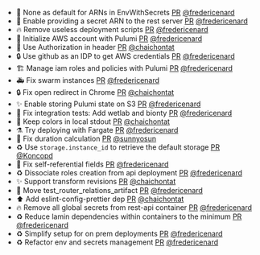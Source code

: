 - 🐛 None as default for ARNs in EnvWithSecrets [PR](https://github.com/laminlabs/laminhub/pull/1081) [@fredericenard](https://github.com/fredericenard)
- 👷 Enable providing a secret ARN to the rest server [PR](https://github.com/laminlabs/laminhub/pull/1080) [@fredericenard](https://github.com/fredericenard)
- 🔥 Remove useless deployment scripts [PR](https://github.com/laminlabs/laminhub/pull/1078) [@fredericenard](https://github.com/fredericenard)
- 👷 Initialize AWS account with Pulumi [PR](https://github.com/laminlabs/laminhub/pull/1076) [@fredericenard](https://github.com/fredericenard)
- :truck: Use Authorization in header [PR](https://github.com/laminlabs/laminhub/pull/1064) [@chaichontat](https://github.com/chaichontat)
- 🔒 Use github as an IDP to get AWS credentials [PR](https://github.com/laminlabs/laminhub/pull/1071) [@fredericenard](https://github.com/fredericenard)
- 🏗️ Manage iam roles and policies with Pulumi [PR](https://github.com/laminlabs/laminhub/pull/1075) [@fredericenard](https://github.com/fredericenard)
- 🚑 Fix swarm instances [PR](https://github.com/laminlabs/laminhub/pull/1073) [@fredericenard](https://github.com/fredericenard)
- :lock: Fix open redirect in Chrome [PR](https://github.com/laminlabs/laminhub/pull/1069) [@chaichontat](https://github.com/chaichontat)
- ✨ Enable storing Pulumi state on S3 [PR](https://github.com/laminlabs/laminhub/pull/1068) [@fredericenard](https://github.com/fredericenard)
- 💚 Fix integration tests: Add wetlab and bionty [PR](https://github.com/laminlabs/laminhub/pull/1067) [@fredericenard](https://github.com/fredericenard)
- :art: Keep colors in local stdout [PR](https://github.com/laminlabs/laminhub/pull/1065) [@chaichontat](https://github.com/chaichontat)
- ⚗️ Try deploying with Fargate [PR](https://github.com/laminlabs/laminhub/pull/1051) [@fredericenard](https://github.com/fredericenard)
- 💄 Fix duration calculation [PR](https://github.com/laminlabs/laminhub/pull/1061) [@sunnyosun](https://github.com/sunnyosun)
- ♻️ Use `storage.instance_id` to retrieve the default storage [PR](https://github.com/laminlabs/laminhub/pull/1042) [@Koncopd](https://github.com/Koncopd)
- 🐛 Fix self-referential fields [PR](https://github.com/laminlabs/laminhub/pull/1054) [@fredericenard](https://github.com/fredericenard)
- ♻️ Dissociate roles creation from api deployment [PR](https://github.com/laminlabs/laminhub/pull/1057) [@fredericenard](https://github.com/fredericenard)
- :sparkles: Support transform revisions [PR](https://github.com/laminlabs/laminhub/pull/1056) [@chaichontat](https://github.com/chaichontat)
- 🚚 Move test_router_relations_artifact [PR](https://github.com/laminlabs/laminhub/pull/1053) [@fredericenard](https://github.com/fredericenard)
- :arrow_up: Add eslint-config-prettier dep [PR](https://github.com/laminlabs/laminhub/pull/1052) [@chaichontat](https://github.com/chaichontat)
- 🔥 Remove all global secrets from rest-api container [PR](https://github.com/laminlabs/laminhub/pull/1048) [@fredericenard](https://github.com/fredericenard)
- ♻️ Reduce lamin dependencies within containers to the minimum [PR](https://github.com/laminlabs/laminhub/pull/1047) [@fredericenard](https://github.com/fredericenard)
- ♻️ Simplify setup for on prem deployments [PR](https://github.com/laminlabs/laminhub/pull/1044) [@fredericenard](https://github.com/fredericenard)
- ♻️ Refactor env and secrets management [PR](https://github.com/laminlabs/laminhub/pull/1045) [@fredericenard](https://github.com/fredericenard)

